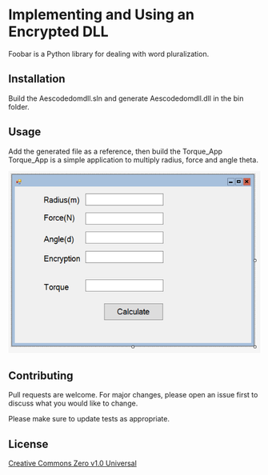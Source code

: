 # Implementing and Using an Encrypted DLL

Foobar is a Python library for dealing with word pluralization.

## Installation

Build the Aescodedomdll.sln and generate Aescodedomdll.dll in the bin folder.


## Usage

Add the generated file as a reference, then build the Torque_App
Torque_App is a simple application to multiply radius, force and angle theta.  

![Torque Window Application](https://raw.githubusercontent.com/JayantBenjamin/Encrypted_DLLs/master/Window_Application.PNG?raw=true)
## Contributing
Pull requests are welcome. For major changes, please open an issue first to discuss what you would like to change.

Please make sure to update tests as appropriate.

## License
[Creative Commons Zero v1.0 Universal](https://creativecommons.org/publicdomain/zero/1.0/legalcode)
